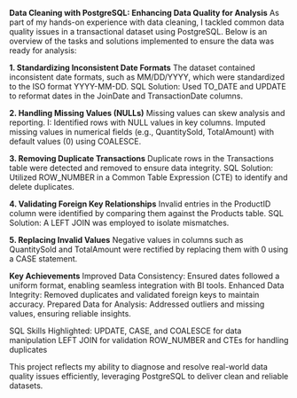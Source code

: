 **Data Cleaning with PostgreSQL: Enhancing Data Quality for Analysis**
As part of my hands-on experience with data cleaning, I tackled common data quality issues in a transactional dataset using PostgreSQL. Below is an overview of the tasks and solutions implemented to ensure the data was ready for analysis:

**1. Standardizing Inconsistent Date Formats**
The dataset contained inconsistent date formats, such as MM/DD/YYYY, which were standardized to the ISO format YYYY-MM-DD.
SQL Solution: Used TO_DATE and UPDATE to reformat dates in the JoinDate and TransactionDate columns.

**2. Handling Missing Values (NULLs)**
Missing values can skew analysis and reporting. 
I:
Identified rows with NULL values in key columns.
Imputed missing values in numerical fields (e.g., QuantitySold, TotalAmount) with default values (0) using COALESCE.

**3. Removing Duplicate Transactions**
Duplicate rows in the Transactions table were detected and removed to ensure data integrity.
SQL Solution: Utilized ROW_NUMBER in a Common Table Expression (CTE) to identify and delete duplicates.

**4. Validating Foreign Key Relationships**
Invalid entries in the ProductID column were identified by comparing them against the Products table.
SQL Solution: A LEFT JOIN was employed to isolate mismatches.

**5. Replacing Invalid Values**
Negative values in columns such as QuantitySold and TotalAmount were rectified by replacing them with 0 using a CASE statement.

**Key Achievements**
Improved Data Consistency: Ensured dates followed a uniform format, enabling seamless integration with BI tools.
Enhanced Data Integrity: Removed duplicates and validated foreign keys to maintain accuracy.
Prepared Data for Analysis: Addressed outliers and missing values, ensuring reliable insights.

SQL Skills Highlighted:
UPDATE, CASE, and COALESCE for data manipulation
LEFT JOIN for validation
ROW_NUMBER and CTEs for handling duplicates

This project reflects my ability to diagnose and resolve real-world data quality issues efficiently, leveraging PostgreSQL to deliver clean and reliable datasets.
